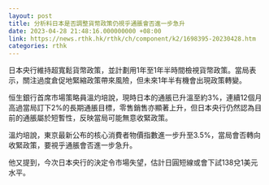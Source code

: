 ```yaml
---
layout: post
title: 分析料日本是否調整貨幣政策仍視乎通脹會否進一步急升
date: 2023-04-28 21:48:16.000000000 +08:00
link: https://news.rthk.hk/rthk/ch/component/k2/1698395-20230428.htm
categories: rthk
---
```


日本央行維持超寬鬆貨幣政策，並計劃用1年至1年半時間檢視貨幣政策。當局表示，關注過度倉促地緊縮政策帶來風險，但未來1年半有機會出現政策轉變。

恒生銀行首席市場策略員溫灼培說，現時日本的通脹已升溫至約3%，連續12個月高過當局訂下2%的長期通脹目標，零售銷售亦顯著上升，但日本央行仍然認為目前的通脹屬於短暫性，反映當局可能無意收緊政策。

溫灼培說，東京最新公布的核心消費者物價指數進一步升至3.5%，當局會否轉向收緊政策，要視乎通脹會否進一步急升。

他又提到，今次日本央行的決定令市場失望，估計日圓短線或會下試138兌1美元水平。
